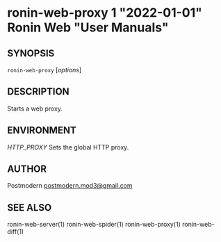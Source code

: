 # ronin-web-proxy 1 "2022-01-01" Ronin Web "User Manuals"

## SYNOPSIS

`ronin-web-proxy` [*options*]

## DESCRIPTION

Starts a web proxy.

## ENVIRONMENT

*HTTP_PROXY*
	Sets the global HTTP proxy.

## AUTHOR

Postmodern <postmodern.mod3@gmail.com>

## SEE ALSO

ronin-web-server(1) ronin-web-spider(1) ronin-web-proxy(1) ronin-web-diff(1)
